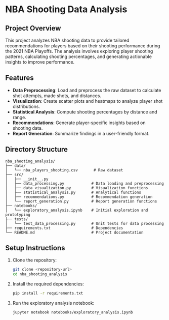 # NBA Shooting Data Analysis

## Project Overview
This project analyzes NBA shooting data to provide tailored recommendations for players based on their shooting performance during the 2021 NBA Playoffs. The analysis involves exploring player shooting patterns, calculating shooting percentages, and generating actionable insights to improve performance.

## Features
- **Data Preprocessing**: Load and preprocess the raw dataset to calculate shot attempts, made shots, and distances.
- **Visualization**: Create scatter plots and heatmaps to analyze player shot distributions.
- **Statistical Analysis**: Compute shooting percentages by distance and range.
- **Recommendations**: Generate player-specific insights based on shooting data.
- **Report Generation**: Summarize findings in a user-friendly format.

## Directory Structure
```
nba_shooting_analysis/
├── data/
│   └── nba_players_shooting.csv       # Raw dataset
├── src/
│   ├── __init__.py
│   ├── data_processing.py            # Data loading and preprocessing
│   ├── data_visualization.py         # Visualization functions
│   ├── statistical_analysis.py       # Analytical functions
│   ├── recommendations.py            # Recommendation generation
│   └── report_generation.py          # Report generation functions
├── notebooks/
│   └── exploratory_analysis.ipynb    # Initial exploration and prototyping
├── tests/
│   └── test_data_processing.py       # Unit tests for data processing
├── requirements.txt                  # Dependencies
└── README.md                         # Project documentation
```

## Setup Instructions
1. Clone the repository:
   ```bash
   git clone <repository-url>
   cd nba_shooting_analysis
   ```
2. Install the required dependencies:
   ```bash
   pip install -r requirements.txt
   ```
3. Run the exploratory analysis notebook:
   ```bash
   jupyter notebook notebooks/exploratory_analysis.ipynb
